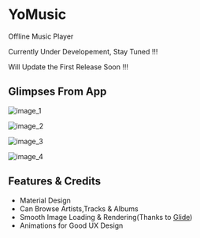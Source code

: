 # YoMusic

Offline Music Player

Currently Under Developement, Stay Tuned !!!

Will Update the First Release Soon !!!

## Glimpses From App

![image_1](https://user-images.githubusercontent.com/30653397/42653188-557149fc-8632-11e8-95bd-fc2159a87a0a.PNG)

![image_2](https://user-images.githubusercontent.com/30653397/42653195-5e07a6ec-8632-11e8-99ab-ec9df331a3a2.PNG)

![image_3](https://user-images.githubusercontent.com/30653397/42653207-6447ee22-8632-11e8-858b-83c00d01cb7d.PNG)

![image_4](https://user-images.githubusercontent.com/30653397/42653223-6d9d8df6-8632-11e8-83ff-35f6e908ee99.PNG)

## Features & Credits

* Material Design
* Can Browse Artists,Tracks & Albums
* Smooth Image Loading & Rendering(Thanks to [Glide](https://github.com/bumptech/glide))
* Animations for Good UX Design
